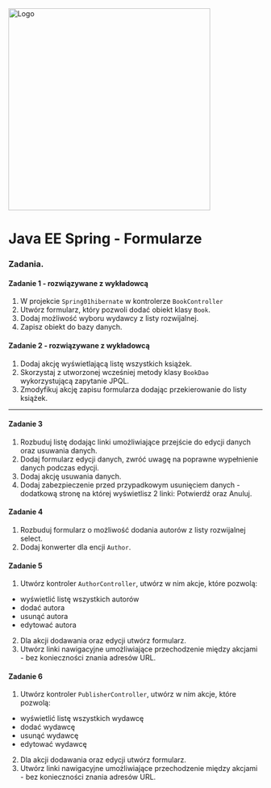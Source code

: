 <img alt="Logo" src="http://coderslab.pl/svg/logo-coderslab.svg" width="400">

#  Java EE Spring - Formularze

### Zadania.

#### Zadanie 1 - rozwiązywane z wykładowcą
1. W projekcie `Spring01hibernate` w kontrolerze `BookController`
2. Utwórz formularz, który pozwoli dodać obiekt klasy `Book`.
3. Dodaj możliwość wyboru wydawcy z listy rozwijalnej.
4. Zapisz obiekt do bazy danych.


#### Zadanie 2 - rozwiązywane z wykładowcą

1. Dodaj akcję wyświetlającą listę wszystkich książek.
2. Skorzystaj z utworzonej wcześniej metody klasy `BookDao` wykorzystującą zapytanie JPQL.
3. Zmodyfikuj akcję zapisu formularza dodając przekierowanie do listy książek.   

-----------------------------------------------------------------------------

#### Zadanie 3

1. Rozbuduj listę dodając linki umożliwiające przejście do edycji danych oraz usuwania danych.
2. Dodaj formularz edycji danych, zwróć uwagę na poprawne wypełnienie danych podczas edycji.
3. Dodaj akcję usuwania danych.
4. Dodaj zabezpieczenie przed przypadkowym usunięciem danych - 
dodatkową stronę na której wyświetlisz 2 linki: Potwierdź oraz Anuluj.

#### Zadanie 4

1. Rozbuduj formularz o możliwość dodania autorów z listy rozwijalnej select.
2. Dodaj konwerter dla encji `Author`.

#### Zadanie 5

1. Utwórz kontroler `AuthorController`, utwórz w nim akcje, które pozwolą:
- wyświetlić listę wszystkich autorów
- dodać autora
- usunąć autora
- edytować autora

2. Dla akcji dodawania oraz edycji utwórz formularz.
3. Utwórz linki nawigacyjne umożliwiające przechodzenie między akcjami - bez konieczności znania adresów URL.

#### Zadanie 6

1. Utwórz kontroler `PublisherController`, utwórz w nim akcje, które pozwolą:
- wyświetlić listę wszystkich wydawcę
- dodać wydawcę
- usunąć wydawcę
- edytować wydawcę

2. Dla akcji dodawania oraz edycji utwórz formularz.
3. Utwórz linki nawigacyjne umożliwiające przechodzenie między akcjami - bez konieczności znania adresów URL.
